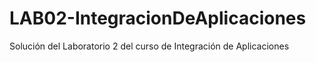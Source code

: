 # LAB02-IntegracionDeAplicaciones
 Solución del Laboratorio 2 del curso de Integración de Aplicaciones
